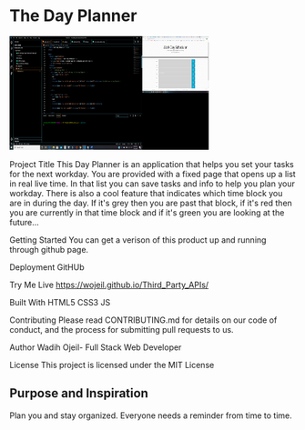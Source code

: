 # The Day Planner

<img src= "./Assets/appImage.png" width="350" height="200">


Project Title
This Day Planner is an application that helps you set your tasks for the next workday.
You are provided with a fixed page that opens up a list in real live time. In that list you can save 
tasks and info to help you plan your workday. There is also a cool feature that indicates which time block 
you are in during the day. If it's grey then you are past that block, if it's red then you are currently in 
that time block and if it's green you are looking at the future... 

Getting Started
You can get a verison of this product up and running through github
page.

Deployment
GitHUb

Try Me Live
<a href="https://wojeil.github.io/Third_Party_APIs/">https://wojeil.github.io/Third_Party_APIs/</a>

Built With
HTML5
CSS3
JS

Contributing
Please read CONTRIBUTING.md for details on our code of conduct, and the process for submitting pull requests to us.

Author
Wadih Ojeil- Full Stack Web Developer


License
This project is licensed under the MIT License


## Purpose and Inspiration
Plan you and stay organized. Everyone needs a reminder from time to time.








